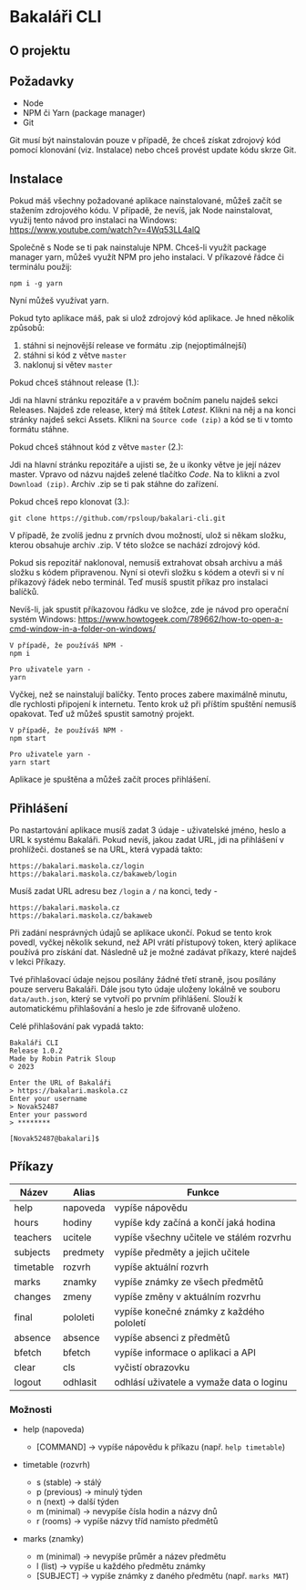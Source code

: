# Bakaláři CLI

## O projektu

## Požadavky

- Node
- NPM či Yarn (package manager)
- Git

Git musí být nainstalován pouze v případě, že chceš získat zdrojový kód pomocí klonování
(viz. Instalace) nebo chceš provést update kódu skrze Git.

## Instalace

Pokud máš všechny požadované aplikace nainstalované, můžeš začít se stažením zdrojového kódu.
V případě, že nevíš, jak Node nainstalovat, využij tento návod pro instalaci na Windows:
https://www.youtube.com/watch?v=4Wq53LL4alQ

Společně s Node se ti pak nainstaluje NPM. Chceš-li využít package manager yarn, můžeš využít
NPM pro jeho instalaci. V příkazové řádce či terminálu použij:

```
npm i -g yarn
```

Nyní můžeš využívat yarn.

Pokud tyto aplikace máš, pak si ulož zdrojový kód aplikace. Je hned několik způsobů:

1. stáhni si nejnovější release ve formátu .zip (nejoptimálnejší)
2. stáhni si kód z větve `master`
3. naklonuj si větev `master`

Pokud chceš stáhnout release (1.):

Jdi na hlavní stránku repozitáře a v pravém bočním panelu najdeš sekci Releases. Najdeš zde
release, který má štítek *Latest*. Klikni na něj a na konci stránky najdeš sekci Assets.
Klikni na `Source code (zip)` a kód se ti v tomto formátu stáhne.

Pokud chceš stáhnout kód z větve `master` (2.):

Jdi na hlavní stránku repozitáře a ujisti se, že u ikonky větve je její název master. Vpravo
od názvu najdeš zelené tlačítko *Code*. Na to klikni a zvol `Download (zip)`. Archiv .zip se
ti pak stáhne do zařízení.

Pokud chceš repo klonovat (3.):

```
git clone https://github.com/rpsloup/bakalari-cli.git
```

V případě, že zvolíš jednu z prvních dvou možností, ulož si někam složku, kterou obsahuje
archiv .zip. V této složce se nachází zdrojový kód.

Pokud sis repozitář naklonoval, nemusíš extrahovat obsah archivu a máš složku s kódem
připravenou. Nyní si otevři složku s kódem a otevři si v ní příkazový řádek nebo terminál.
Teď musíš spustit příkaz pro instalaci balíčků.

Nevíš-li, jak spustit příkazovou řádku ve složce, zde je návod pro operační systém Windows:
https://www.howtogeek.com/789662/how-to-open-a-cmd-window-in-a-folder-on-windows/

```
V případě, že používáš NPM -
npm i

Pro uživatele yarn -
yarn
```

Vyčkej, než se nainstalují balíčky. Tento proces zabere maximálně minutu, dle rychlosti připojení
k internetu. Tento krok už při příštím spuštění nemusíš opakovat. Teď už můžeš spustit samotný
projekt.

```
V případě, že používáš NPM -
npm start

Pro uživatele yarn -
yarn start
```

Aplikace je spuštěna a můžeš začít proces přihlášení.

## Přihlášení

Po nastartování aplikace musíš zadat 3 údaje - uživatelské jméno, heslo a URL k systému Bakaláři.
Pokud nevíš, jakou zadat URL, jdi na přihlášení v prohlížeči. dostaneš se na URL, která vypadá
takto:

```
https://bakalari.maskola.cz/login
https://bakalari.maskola.cz/bakaweb/login
```

Musíš zadat URL adresu bez `/login` a `/` na konci, tedy -

```
https://bakalari.maskola.cz
https://bakalari.maskola.cz/bakaweb
```

Při zadání nesprávných údajů se aplikace ukončí. Pokud se tento krok povedl, vyčkej několik sekund,
než API vrátí přístupový token, který aplikace používá pro získání dat. Následně už je možné zadávat
příkazy, které najdeš v lekci Příkazy.

Tvé přihlašovací údaje nejsou posílány žádné třetí straně, jsou posílány pouze serveru Bakaláři. Dále
jsou tyto údaje uloženy lokálně ve souboru `data/auth.json`, který se vytvoří po prvním přihlášení.
Slouží k automatickému přihlašování a heslo je zde šifrovaně uloženo.

Celé přihlašování pak vypadá takto:

```
Bakaláři CLI
Release 1.0.2
Made by Robin Patrik Sloup
© 2023

Enter the URL of Bakaláři
> https://bakalari.maskola.cz
Enter your username
> Novak52487
Enter your password
> ********

[Novak52487@bakalari]$
```

## Příkazy

| Název     | Alias     | Funkce                                   |
| --------- | --------- | ---------------------------------------- |
| help      | napoveda  | vypíše nápovědu                          |
| hours     | hodiny    | vypíše kdy začíná a končí jaká hodina    |
| teachers  | ucitele   | vypíše všechny učitele ve stálém rozvrhu |
| subjects  | predmety  | vypíše předměty a jejich učitele         |
| timetable | rozvrh    | vypíše aktuální rozvrh                   |
| marks     | znamky    | vypíše známky ze všech předmětů          |
| changes   | zmeny     | vypíše změny v aktuálním rozvrhu         |
| final     | pololeti  | vypíše konečné známky z každého pololetí |
| absence   | absence   | vypíše absenci z předmětů                |
| bfetch    | bfetch    | vypíše informace o aplikaci a API        |
| clear     | cls       | vyčistí obrazovku                        |
| logout    | odhlasit  | odhlásí uživatele a vymaže data o loginu |

### Možnosti

- help (napoveda)
  - \[COMMAND\] -> vypíše nápovědu k příkazu (např. `help timetable`)

- timetable (rozvrh)
  - s (stable) -> stálý
  - p (previous) -> minulý týden
  - n (next) -> další týden
  - m (minimal) -> nevypíše čísla hodin a názvy dnů
  - r (rooms) -> vypíše názvy tříd namísto předmětů

- marks (znamky)
  - m (minimal) -> nevypíše průměr a název předmětu
  - l (list)    -> vypíše u každého předmětu známky
  - \[SUBJECT\] -> vypíše známky z daného předmětu (např. `marks MAT`)
